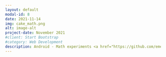 ```yaml
---
layout: default
modal-id: 8
date: 2021-11-14
img: cake_math.png
alt: image-alt
project-date: November 2021
#client: Start Bootstrap
#category: Web Development
description: Android - Math experiments <a href="https://github.com/emedinaa/math-experiments">https://github.com/emedinaa/math-experiments</a>
---
```

